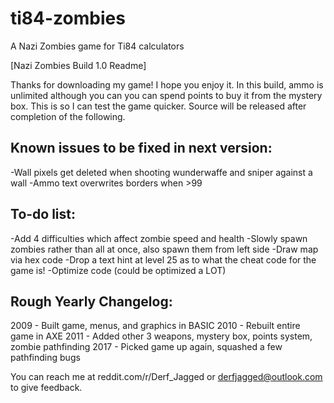 # ti84-zombies
A Nazi Zombies game for Ti84 calculators

[Nazi Zombies Build 1.0 Readme]

Thanks for downloading my game! I hope you enjoy it.
In this build, ammo is unlimited although you can you can spend points to buy it from the mystery box.
This is so I can test the game quicker. Source will be released after completion of the following.


Known issues to be fixed in next version:
----------------------------------------
-Wall pixels get deleted when shooting wunderwaffe and sniper against a wall
-Ammo text overwrites borders when >99

To-do list:
----------
-Add 4 difficulties which affect zombie speed and health
-Slowly spawn zombies rather than all at once, also spawn them from left side
-Draw map via hex code
-Drop a text hint at level 25 as to what the cheat code for the game is!
-Optimize code (could be optimized a LOT)

Rough Yearly Changelog:
---------------
2009 - Built game, menus, and graphics in BASIC
2010 - Rebuilt entire game in AXE
2011 - Added other 3 weapons, mystery box, points system, zombie pathfinding
2017 - Picked game up again, squashed a few pathfinding bugs

You can reach me at reddit.com/r/Derf_Jagged or derfjagged@outlook.com to give feedback.
